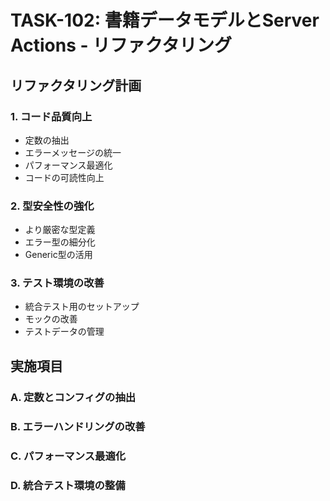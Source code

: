 # TASK-102: 書籍データモデルとServer Actions - リファクタリング

## リファクタリング計画

### 1. コード品質向上
- 定数の抽出
- エラーメッセージの統一
- パフォーマンス最適化
- コードの可読性向上

### 2. 型安全性の強化
- より厳密な型定義
- エラー型の細分化
- Generic型の活用

### 3. テスト環境の改善
- 統合テスト用のセットアップ
- モックの改善
- テストデータの管理

## 実施項目

### A. 定数とコンフィグの抽出
### B. エラーハンドリングの改善  
### C. パフォーマンス最適化
### D. 統合テスト環境の整備